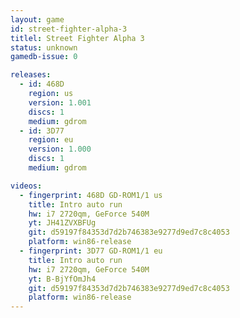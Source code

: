```yaml
---
layout: game
id: street-fighter-alpha-3
titlel: Street Fighter Alpha 3
status: unknown
gamedb-issue: 0

releases:
  - id: 468D
    region: us
    version: 1.001
    discs: 1
    medium: gdrom
  - id: 3D77
    region: eu
    version: 1.000
    discs: 1
    medium: gdrom

videos:
  - fingerprint: 468D GD-ROM1/1 us
    title: Intro auto run
    hw: i7 2720qm, GeForce 540M
    yt: JH41ZVXBFUg
    git: d59197f84353d7d2b746383e9277d9ed7c8c4053
    platform: win86-release
  - fingerprint: 3D77 GD-ROM1/1 eu
    title: Intro auto run
    hw: i7 2720qm, GeForce 540M
    yt: B-BjYfOmJh4
    git: d59197f84353d7d2b746383e9277d9ed7c8c4053
    platform: win86-release
---
```

